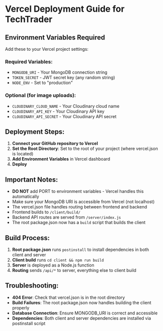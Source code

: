 # Vercel Deployment Guide for TechTrader

## Environment Variables Required

Add these to your Vercel project settings:

### Required Variables:
- `MONGODB_URI` - Your MongoDB connection string
- `TOKEN_SECRET` - JWT secret key (any random string)
- `NODE_ENV` - Set to "production"

### Optional (for image uploads):
- `CLOUDINARY_CLOUD_NAME` - Your Cloudinary cloud name
- `CLOUDINARY_API_KEY` - Your Cloudinary API key  
- `CLOUDINARY_API_SECRET` - Your Cloudinary API secret

## Deployment Steps:

1. **Connect your GitHub repository to Vercel**
2. **Set the Root Directory**: Set to the root of your project (where vercel.json is located)
3. **Add Environment Variables** in Vercel dashboard
4. **Deploy**

## Important Notes:

- **DO NOT** add PORT to environment variables - Vercel handles this automatically
- Make sure your MongoDB URI is accessible from Vercel (not localhost)
- The vercel.json file handles routing between frontend and backend
- Frontend builds to `/client/build/`
- Backend API routes are served from `/server/index.js`
- The root package.json now has a `build` script that builds the client

## Build Process:

1. **Root package.json** runs `postinstall` to install dependencies in both client and server
2. **Client build** runs `cd client && npm run build` 
3. **Server** is deployed as a Node.js function
4. **Routing** sends `/api/*` to server, everything else to client build

## Troubleshooting:

- **404 Error**: Check that vercel.json is in the root directory
- **Build Failures**: The root package.json now handles building the client properly
- **Database Connection**: Ensure MONGODB_URI is correct and accessible
- **Dependencies**: Both client and server dependencies are installed via postinstall script
